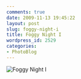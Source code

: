 ```yaml
---
comments: true
date: 2009-11-13 19:45:22
layout: post
slug: foggy-night-i
title: Foggy Night I
wordpress_id: 2529
categories:
- PhotoBlog
---
```


![Foggy Night I](http://ryanfitzer.com/main/wp-content/uploads/2009/11/photoblog-19.jpg)
